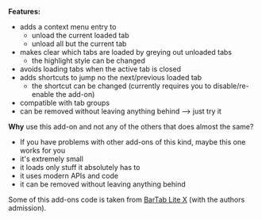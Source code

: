 <strong>Features:</strong>
<ul>
	<li> adds a context menu entry to<ul>
		<li> unload the current loaded tab </li>
		<li> unload all but the current tab </li>
	</ul></li>
	<li> makes clear which tabs are loaded by greying out unloaded tabs<ul>
		<li> the highlight style can be changed </li>
	</ul></li>
	<li> avoids loading tabs when the active tab is closed </li>
	<li> adds shortcuts to jump no the next/previous loaded tab<ul>
		<li> the shortcut can be changed (currently requires you to disable/re-enable the add-on)</li>
	</ul></li>
	<li> compatible with tab groups </li>
	<li> can be removed without leaving anything behind --> just try it </li>
</ul>


<strong>Why</strong> use this add-on and not any of the others that does almost the same?
<ul>
	<li> If you have problems with other add-ons of this kind, maybe this one works for you </li>
	<li> it's extremely small </li>
	<li> it loads only stuff it absolutely has to </li>
	<li> it uses modern APIs and code </li>
	<li> it can be removed without leaving anything behind </li>
</ul>


Some of this add-ons code is taken from <a href="https://addons.mozilla.org/en-US/firefox/addon/bartab-lite-x">BarTab Lite X</a> (with the authors admission).

